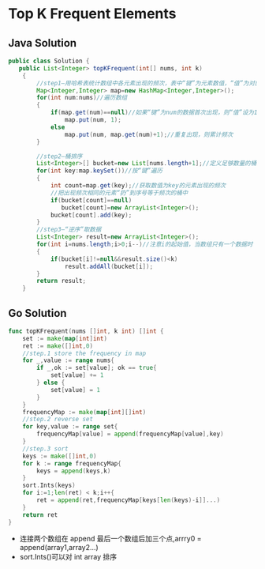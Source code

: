 <!--
 * @Author: Nettor
 * @Date: 2020-06-18 20:17:25
 * @LastEditors: Nettor
 * @LastEditTime: 2020-06-18 20:42:16
 * @Description: file content
-->

# Top K Frequent Elements

## Java Solution

```java
public class Solution {
   public List<Integer> topKFrequent(int[] nums, int k)
    {
        //step1—用哈希表统计数组中各元素出现的频次，表中“键”为元素数值，“值”为对应元素出现的频次
        Map<Integer,Integer> map=new HashMap<Integer,Integer>();
        for(int num:nums)//遍历数组
        {
            if(map.get(num)==null)//如果“键”为num的数据首次出现，则“值”设为1
                map.put(num, 1);
            else
                map.put(num, map.get(num)+1);//重复出现，则累计频次
        }

        //step2—桶排序
        List<Integer>[] bucket=new List[nums.length+1];//定义足够数量的桶
        for(int key:map.keySet())//按“键”遍历
        {
            int count=map.get(key);//获取数值为key的元素出现的频次
            //把出现频次相同的元素“扔”到序号等于频次的桶中
            if(bucket[count]==null)
               bucket[count]=new ArrayList<Integer>();
            bucket[count].add(key);
        }
        //step3—“逆序”取数据
        List<Integer> result=new ArrayList<Integer>();
        for(int i=nums.length;i>0;i--)//注意i的起始值，当数组只有一个数据时
        {
            if(bucket[i]!=null&&result.size()<k)
                result.addAll(bucket[i]);
        }
        return result;
    }
```

## Go Solution

```go
func topKFrequent(nums []int, k int) []int {
    set := make(map[int]int)
    ret := make([]int,0)
    //step.1 store the frequency in map
    for _,value := range nums{
        if _,ok := set[value]; ok == true{
            set[value] += 1
        } else {
            set[value] = 1
        }
    }
    frequencyMap := make(map[int][]int)
    //step.2 reverse set
    for key,value := range set{
        frequencyMap[value] = append(frequencyMap[value],key)
    }
    //step.3 sort
    keys := make([]int,0)
    for k := range frequencyMap{
        keys = append(keys,k)
    }
    sort.Ints(keys)
    for i:=1;len(ret) < k;i++{
        ret = append(ret,frequencyMap[keys[len(keys)-i]]...)
    }
    return ret
}
```

- 连接两个数组在 append 最后一个数组后加三个点,arrry0 = append(array1,array2...)
- sort.Ints()可以对 int array 排序
